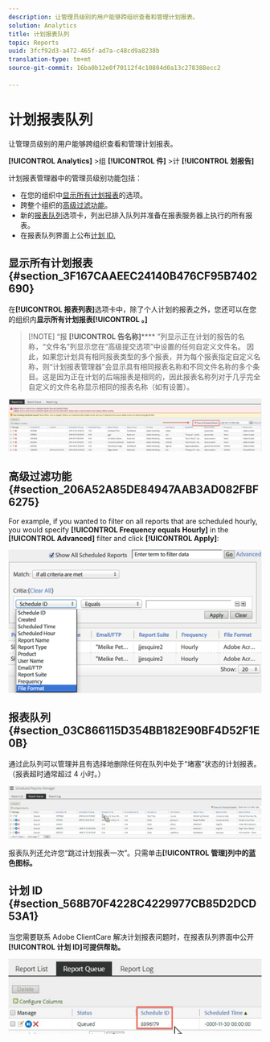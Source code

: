 ```yaml
---
description: 让管理员级别的用户能够跨组织查看和管理计划报表。
solution: Analytics
title: 计划报表队列
topic: Reports
uuid: 3fcf92d3-a472-465f-ad7a-c48cd9a8238b
translation-type: tm+mt
source-git-commit: 16ba0b12e0f70112f4c10804d0a13c278388ecc2

---
```



# 计划报表队列

让管理员级别的用户能够跨组织查看和管理计划报表。

**[!UICONTROL Analytics]** &gt;组 **[!UICONTROL 件]** &gt;计 **[!UICONTROL 划报告]**

计划报表管理器中的管理员级别功能包括：

* 在您的组织中[显示所有计划报表](/help/admin/admin/scheduled-reports-admin.md#section_3F167CAAEEC24140B476CF95B7402690)的选项。
* 跨整个组织的[高级过滤功能](/help/admin/admin/scheduled-reports-admin.md#section_206A52A85DE84947AAB3AD082FBF6275)。
* 新的[报表队列](/help/admin/admin/scheduled-reports-admin.md#section_03C866115D354BB182E90BF4D52F1E0B)选项卡，列出已排入队列并准备在报表服务器上执行的所有报表。
* 在报表队列界面上公布[计划 ID.](/help/admin/admin/scheduled-reports-admin.md#section_568B70F4228C4229977CB85D2DCD53A1)

## 显示所有计划报表 {#section_3F167CAAEEC24140B476CF95B7402690}

在&#x200B;**[!UICONTROL 报表列表]**&#x200B;选项卡中，除了个人计划的报表之外，您还可以在您的组织内&#x200B;**显示所有计划报表[!UICONTROL 。]**

> [!NOTE] “报 **[!UICONTROL 告名称]****** ”列显示正在计划的报告的名称，“文件名”列显示您在“高级提交选项”中设置的任何自定义文件名。 因此，如果您计划具有相同报表类型的多个报表，并为每个报表指定自定义名称，则“计划报表管理器”会显示具有相同报表名称和不同文件名称的多个条目。这是因为正在计划的后端报表是相同的，因此报表名称列对于几乎完全自定义的文件名称显示相同的报表名称（如有设置）。

![](assets/show_all_scheduled_reports.png)

## 高级过滤功能 {#section_206A52A85DE84947AAB3AD082FBF6275}

For example, if you wanted to filter on all reports that are scheduled hourly, you would specify **[!UICONTROL Frequency equals Hourly]** in the **[!UICONTROL Advanced]** filter and click **[!UICONTROL Apply]**:

![](assets/advanced_filtering_schedl_reports.png)

## 报表队列 {#section_03C866115D354BB182E90BF4D52F1E0B}

通过此队列可以管理并且有选择地删除任何在队列中处于“堵塞”状态的计划报表。（报表超时通常超过 4 小时。）

![](assets/scheduled_reports_2.png)

报表队列还允许您“跳过计划报表一次”。只需单击&#x200B;**[!UICONTROL 管理]列中的蓝色图标。**

## 计划 ID {#section_568B70F4228C4229977CB85D2DCD53A1}

当您需要联系 Adobe ClientCare 解决计划报表问题时，在报表队列界面中公开&#x200B;**[!UICONTROL 计划 ID]可提供帮助。**

![](assets/schedule_id.png)
